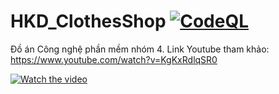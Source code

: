 # HKD_ClothesShop [![CodeQL](https://github.com/huynhit24/HKD_ClothesShop/actions/workflows/codeql-analysis.yml/badge.svg)](https://github.com/huynhit24/HKD_ClothesShop/actions/workflows/codeql-analysis.yml)
Đồ án Công nghệ phần mềm nhóm 4. Link Youtube tham khảo: https://www.youtube.com/watch?v=KgKxRdlqSR0

[![Watch the video](https://img.youtube.com/vi/KgKxRdlqSR0/maxresdefault.jpg)](https://www.youtube.com/watch?v=KgKxRdlqSR0)
